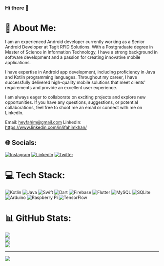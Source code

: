 ### Hi there 👋
# 💫 About Me:
I am an experienced Android developer currently working as a Senior Android Developer at Tagit RFID Solutions. With a Postgraduate degree in Master of Science in Information Technology, I have a strong background in software development and a passion for creating innovative mobile applications.

I have expertise in Android app development, including proficiency in Java and Kotlin programming languages. Throughout my career, I have successfully delivered high-quality mobile solutions that meet clients' requirements and provide an excellent user experience.

I am always eager to collaborate on exciting projects and explore new opportunities. If you have any questions, suggestions, or potential collaborations, feel free to shoot me an email or connect with me on LinkedIn.

Email: heyfahim@gmail.com
LinkedIn: https://www.linkedin.com/in/ifahimkhan/



## 🌐 Socials:
[![Instagram](https://img.shields.io/badge/Instagram-%23E4405F.svg?logo=Instagram&logoColor=white)](https://instagram.com/i_fahimkhan) [![LinkedIn](https://img.shields.io/badge/LinkedIn-%230077B5.svg?logo=linkedin&logoColor=white)](https://linkedin.com/in/ifahimkhan) [![Twitter](https://img.shields.io/badge/Twitter-%231DA1F2.svg?logo=Twitter&logoColor=white)](https://twitter.com/I_fahimkhan) 

# 💻 Tech Stack:
![Kotlin](https://img.shields.io/badge/kotlin-%230095D5.svg?style=for-the-badge&logo=kotlin&logoColor=white) ![Java](https://img.shields.io/badge/java-%23ED8B00.svg?style=for-the-badge&logo=java&logoColor=white) ![Swift](https://img.shields.io/badge/swift-F54A2A?style=for-the-badge&logo=swift&logoColor=white) ![Dart](https://img.shields.io/badge/dart-%230175C2.svg?style=for-the-badge&logo=dart&logoColor=white) ![Firebase](https://img.shields.io/badge/firebase-%23039BE5.svg?style=for-the-badge&logo=firebase) ![Flutter](https://img.shields.io/badge/Flutter-%2302569B.svg?style=for-the-badge&logo=Flutter&logoColor=white) ![MySQL](https://img.shields.io/badge/mysql-%2300f.svg?style=for-the-badge&logo=mysql&logoColor=white) ![SQLite](https://img.shields.io/badge/sqlite-%2307405e.svg?style=for-the-badge&logo=sqlite&logoColor=white) ![Arduino](https://img.shields.io/badge/-Arduino-00979D?style=for-the-badge&logo=Arduino&logoColor=white) ![Raspberry Pi](https://img.shields.io/badge/-RaspberryPi-C51A4A?style=for-the-badge&logo=Raspberry-Pi) ![TensorFlow](https://img.shields.io/badge/TensorFlow-%23FF6F00.svg?style=for-the-badge&logo=TensorFlow&logoColor=white)
# 📊 GitHub Stats:
![](https://github-readme-stats.vercel.app/api?username=ifahimkhan&theme=default&hide_border=false&include_all_commits=false&count_private=false)<br/>
![](https://github-readme-streak-stats.herokuapp.com/?user=ifahimkhan&theme=default&hide_border=false)<br/>
![](https://github-readme-stats.vercel.app/api/top-langs/?username=ifahimkhan&theme=default&hide_border=false&include_all_commits=false&count_private=false&layout=compact)

---
[![](https://visitcount.itsvg.in/api?id=ifahimkhan&icon=0&color=0)](https://visitcount.itsvg.in)

<!-- Proudly created with GPRM ( https://gprm.itsvg.in ) -->
<!--
**ifahimkhan/ifahimkhan** is a ✨ _special_ ✨ repository because its `README.md` (this file) appears on your GitHub profile.

Here are some ideas to get you started:

- 🔭 I’m currently working on ...
- 🌱 I’m currently learning ...
- 👯 I’m looking to collaborate on ...
- 🤔 I’m looking for help with ...
- 💬 Ask me about ...
- 📫 How to reach me: ...
- 😄 Pronouns: ...
- ⚡ Fun fact: ...
-->
